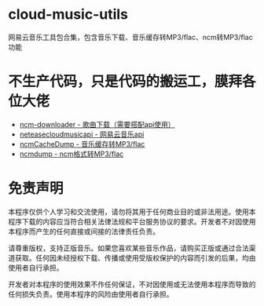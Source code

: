 # cloud-music-utils
网易云音乐工具包合集，包含音乐下载、音乐缓存转MP3/flac、ncm转MP3/flac功能


# 不生产代码，只是代码的搬运工，膜拜各位大佬

- [ncm-downloader - 歌曲下载（需要搭配api使用）](https://github.com/rong6/ncm-downloader.git)
- [neteasecloudmusicapi - 网易云音乐api](https://gitlab.com/Binaryify/neteasecloudmusicapi.git)
- [ncmCacheDump - 音乐缓存转MP3/flac](https://github.com/haojiezhe12345/ncmCacheDump.git)
- [ncmdump - ncm格式转MP3/flac](https://github.com/taurusxin/ncmdump.git)


# 免责声明
本程序仅供个人学习和交流使用，请勿将其用于任何商业目的或非法用途。使用本程序下载的内容应当符合相关法律法规和平台服务协议的要求。开发者不对因使用本程序而产生的任何直接或间接的法律责任负责。

请尊重版权，支持正版音乐。如果您喜欢某些音乐作品，请购买正版或通过合法渠道获取。任何因未经授权下载、传播或使用受版权保护的内容而引发的后果，均由使用者自行承担。

开发者对本程序的使用效果不作任何保证，不对因使用或无法使用本程序而导致的任何损失负责。使用本程序的风险由使用者自行承担。